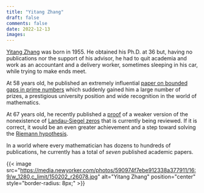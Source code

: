 ```yaml
---
title: "Yitang Zhang"
draft: false
comments: false
date: 2022-12-13
images: 
---
```


[Yitang Zhang](https://en.wikipedia.org/wiki/Yitang_Zhang) was born in 1955.
He obtained his Ph.D. at 36 but, having no publications nor the support of his advisor, he had to quit academia and work as an accountant and a delivery worker, sometimes sleeping in his car, while trying to make ends meet.

At 58 years old, he published an extremely influential [paper on bounded gaps in prime numbers](https://annals.math.princeton.edu/2014/179-3/p07) which suddenly gained him a large number of prizes, a prestigious university position and wide recognition in the world of mathematics.

At 67 years old, he recently published a [proof](https://arxiv.org/abs/2211.02515) of a weaker version of the nonexistence of [Landau-Siegel zeros](https://en.wikipedia.org/wiki/Siegel_zero) that is currently being reviewed.
If it is correct, it would be an even greater achievement and a step toward solving the [Riemann hypothesis](https://en.wikipedia.org/wiki/Riemann_hypothesis).

In a world where every mathematician has dozens to hundreds of publications, he currently has a total of *seven* published academic papers.

{{< image src="https://media.newyorker.com/photos/590974f7ebe912338a377911/16:9/w_1280,c_limit/150202_r26078.jpg" alt="Yitang Zhang" position="center" style="border-radius: 8px;" >}}
